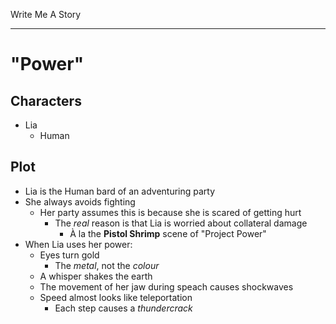 Write Me A Story
****************

"Power"
=======

Characters
----------
- Lia
    - Human

Plot
----
- Lia is the Human bard of an adventuring party
- She always avoids fighting
    - Her party assumes this is because she is scared of getting hurt
        - The _real_ reason is that Lia is worried about collateral damage
            - À la the __Pistol Shrimp__ scene of "Project Power"
- When Lia uses her power:
    - Eyes turn gold
        - The _metal_, not the _colour_
    - A whisper shakes the earth
    - The movement of her jaw during speach causes shockwaves
    - Speed almost looks like teleportation
        - Each step causes a _thundercrack_